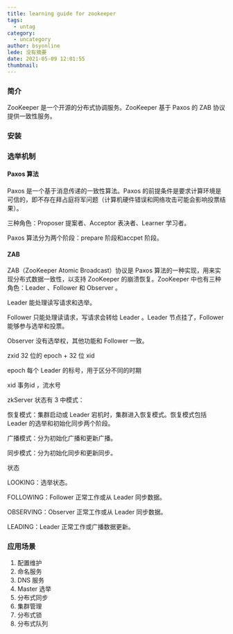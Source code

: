 ```yaml
---
title: learning guide for zookeeper
tags:
  - untag
category:
  - uncategory
author: bsyonline
lede: 没有摘要
date: 2021-05-09 12:01:55
thumbnail:
---
```




### 简介

ZooKeeper 是一个开源的分布式协调服务。ZooKeeper 基于 Paxos 的 ZAB 协议提供一致性服务。

### 安装



### 选举机制

#### Paxos 算法

Paxos 是一个基于消息传递的一致性算法。Paxos 的前提条件是要求计算环境是可信的，即不存在拜占庭将军问题（计算机硬件错误和网络攻击可能会影响投票结果）。

三种角色：Proposer 提案者、Acceptor 表决者、Learner 学习者。

Paxos 算法分为两个阶段：prepare 阶段和accpet 阶段。

#### ZAB

ZAB（ZooKeeper Atomic Broadcast）协议是 Paxos 算法的一种实现，用来实现分布式数据一致性，以支持 ZooKeeper 的崩溃恢复。ZooKeeper 中也有三种角色：Leader 、Follower 和 Observer 。

Leader 能处理读写请求和选举。

Follower 只能处理读请求，写请求会转给 Leader 。Leader 节点挂了，Follower 能够参与选举和投票。

Observer 没有选举权，其他功能和 Follower 一致。

zxid 32 位的 epoch + 32 位 xid

epoch 每个 Leader 的标号，用于区分不同的时期

xid 事务id ，流水号

zkServer 状态有 3 中模式：

恢复模式：集群启动或 Leader 宕机时，集群进入恢复模式。恢复模式包括 Leader 的选举和初始化同步两个阶段。

广播模式：分为初始化广播和更新广播。

同步模式：分为初始化同步和更新同步。

状态

LOOKING：选举状态。

FOLLOWING：Follower 正常工作或从 Leader 同步数据。

OBSERVING：Observer 正常工作或从 Leader 同步数据。

LEADING：Leader 正常工作或广播数据更新。

### 应用场景

1. 配置维护
2. 命名服务
3. DNS 服务
4. Master 选举
5. 分布式同步
6. 集群管理
7. 分布式锁
8. 分布式队列